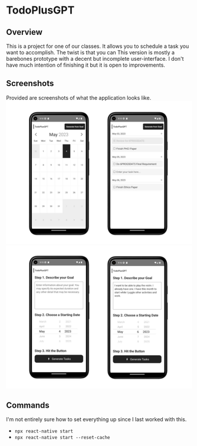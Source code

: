 # TodoPlusGPT
## Overview
This is a project for one of our classes. It allows you to schedule a task you want to accomplish. The twist is that you can  This version is mostly a barebones prototype with a decent but incomplete user-interface. I don't have much intention of finishing it but it is open to improvements.

## Screenshots
Provided are screenshots of what the application looks like.
![Calendar Interface](./screenshots/calendar.jpg)
![Editor Interface](./screenshots/editor.jpg)

## Commands
I'm not entirely sure how to set everything up since I last worked with this.
- `npx react-native start`
- `npx react-native start --reset-cache`
